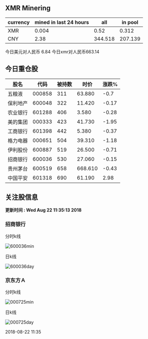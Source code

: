 ## XMR Minering

|currency|mined in last 24 hours|all|in pool|
|---|---|---|---|
|XMR|0.004|0.52|0.312|
|CNY|2.38|344.518|207.139|

今日美元对人民币 6.84	今日xmr对人民币663.14


## 今日重仓股 

|股名|代码|被持数|时价|涨跌%|
|---|---|---|---|---|
|五粮液|000858|311|63.880|-0.7|
|保利地产|600048|322|11.420|-0.17|
|农业银行|601288|406|3.580|-0.28|
|美的集团|000333|423|41.730|-1.95|
|工商银行|601398|442|5.380|-0.37|
|格力电器|000651|504|39.310|-1.18|
|伊利股份|600887|519|26.500|-0.71|
|招商银行|600036|530|27.060|-0.15|
|贵州茅台|600519|658|668.610|-0.43|
|中国平安|601318|690|61.190|2.98|

## 关注股信息
**更新时间 : Wed Aug 22 11:35:13 2018**
### 招商银行 
分时k线

![600036min](http://image.sinajs.cn/newchart/min/n/sh600036.gif)

日k线

![600036day](http://image.sinajs.cn/newchart/daily/n/sh600036.gif)

### 京东方Ａ 
分时k线

![000725min](http://image.sinajs.cn/newchart/min/n/sz000725.gif)

日k线

![000725day](http://image.sinajs.cn/newchart/daily/n/sz000725.gif)

2018-08-22 11:35